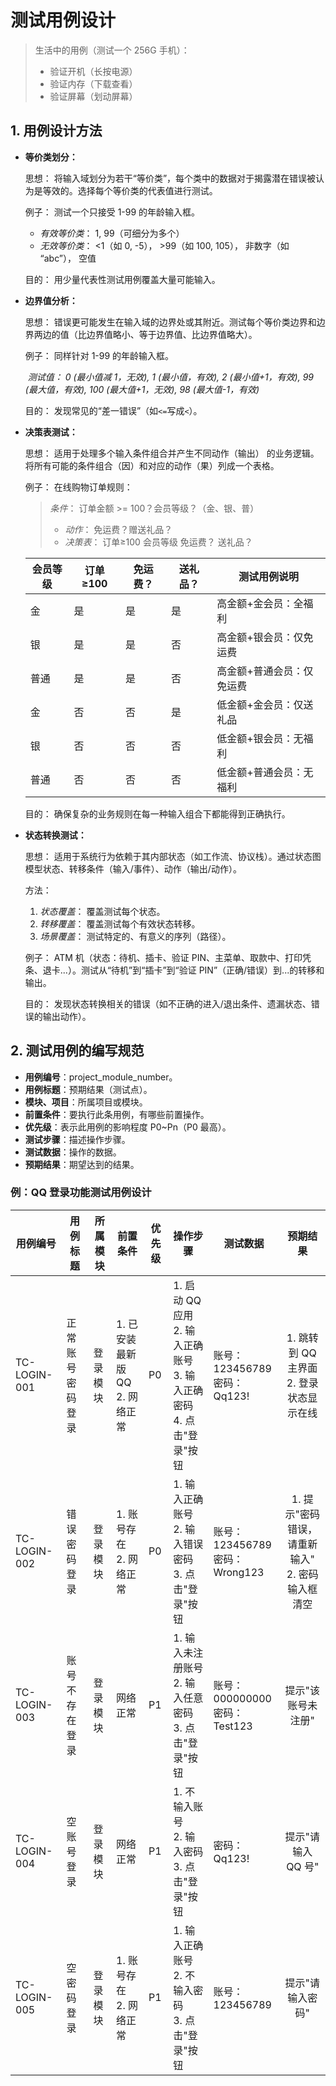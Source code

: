 # 测试用例设计
> 生活中的用例（测试一个 256G 手机）：
>
> - 验证开机（长按电源）
> - 验证内存（下载查看）
> - 验证屏幕（划动屏幕）
>

## 1. 用例设计方法

 * **等价类划分：**
   
   思想： 将输入域划分为若干“等价类”，每个类中的数据对于揭露潜在错误被认为是等效的。选择每个等价类的代表值进行测试。
   
   例子： 测试一个只接受 1-99 的年龄输入框。
   
     *   *有效等价类*： 1, 99（可细分为多个）
     *   *无效等价类*： <1（如 0, -5）， >99（如 100, 105）， 非数字（如 “abc”）， 空值
   
   目的： 用少量代表性测试用例覆盖大量可能输入。

*   **边界值分析：**

    思想： 错误更可能发生在输入域的边界处或其附近。测试每个等价类边界和边界两边的值（比边界值略小、等于边界值、比边界值略大）。

    例子： 同样针对 1-99 的年龄输入框。

    ​    *测试值： 0 (最小值减 1，无效), 1 (最小值，有效), 2 (最小值+1，有效), 99 (最大值，有效), 100 (最大值+1，无效), 98 (最大值-1，有效)*

    目的： 发现常见的“差一错误”（如`<=`写成`<`）。

* **决策表测试：**

  思想： 适用于处理多个输入条件组合并产生不同动作（输出） 的业务逻辑。将所有可能的条件组合（因）和对应的动作（果）列成一个表格。

  例子： 在线购物订单规则：

   > *条件*： 订单金额 >= 100？会员等级？（金、银、普）
   >
   > - *动作*： 免运费？赠送礼品？
   > - *决策表*：
   >    订单≥100  会员等级  免运费？  送礼品？ 

  | 会员等级 | 订单≥100 | 免运费？ | 送礼品？ | 测试用例说明              |
  | -------- | -------- | -------- | -------- | -------------------------    |
  | 金       | 是       | 是       | 是       | 高金额+金会员：全福利     |
  | 银       | 是       | 是       | 否       | 高金额+银会员：仅免运费   |
  | 普通     | 是       | 是       | 否       | 高金额+普通会员：仅免运费 |
  | 金       | 否       | 否       | 是       | 低金额+金会员：仅送礼品   |
  | 银       | 否       | 否       | 否       | 低金额+银会员：无福利     |
  | 普通     | 否       | 否       | 否       | 低金额+普通会员：无福利   |

  目的： 确保复杂的业务规则在每一种输入组合下都能得到正确执行。

* **状态转换测试：**

     思想： 适用于系统行为依赖于其内部状态（如工作流、协议栈）。通过状态图模型状态、转移条件（输入/事件）、动作（输出/动作）。

     方法：
     
     1. *状态覆盖*： 覆盖测试每个状态。
     2. *转移覆盖*： 覆盖测试每个有效状态转移。
     3. *场景覆盖*： 测试特定的、有意义的序列（路径）。
     
     例子： ATM 机（状态：待机、插卡、验证 PIN、主菜单、取款中、打印凭条、退卡...）。测试从“待机”到“插卡”到“验证 PIN”（正确/错误）到...的转移和输出。
     
     目的： 发现状态转换相关的错误（如不正确的进入/退出条件、遗漏状态、错误的输出动作）。


## 2. 测试用例的编写规范
* **用例编号**：project_module_number。
* **用例标题**：预期结果（测试点）。
* **模块、项目**：所属项目或模块。
* **前置条件**：要执行此条用例，有哪些前置操作。
* **优先级**：表示此用例的影响程度 P0~Pn（P0 最高）。
* **测试步骤**：描述操作步骤。
* **测试数据**：操作的数据。
* **预期结果**：期望达到的结果。

### **例：QQ 登录功能测试用例设计**

| 用例编号 | 用例标题               | 所属模块 | 前置条件                     | 优先级 | 操作步骤                                                                 | 测试数据                       | 预期结果                                                                 |
|----------|------------------------|----------|------------------------------|--------|--------------------------------------------------------------------------|--------------------------------|:------------------------------------------------------------------------:|
| TC-LOGIN-001 | 正常账号密码登录       | 登录模块 | 1. 已安装最新版 QQ<br>2. 网络正常 | P0     | 1. 启动 QQ 应用<br>2. 输入正确账号<br>3. 输入正确密码<br>4. 点击"登录"按钮 | 账号：123456789<br>密码：Qq123! | 1. 跳转到 QQ 主界面<br>2. 登录状态显示在线                                |
| TC-LOGIN-002 | 错误密码登录           | 登录模块 | 1. 账号存在<br>2. 网络正常    | P0     | 1. 输入正确账号<br>2. 输入错误密码<br>3. 点击"登录"按钮                  | 账号：123456789<br>密码：Wrong123 | 1. 提示"密码错误，请重新输入"<br>2. 密码输入框清空                        |
| TC-LOGIN-003 | 账号不存在登录         | 登录模块 | 网络正常                     | P1     | 1. 输入未注册账号<br>2. 输入任意密码<br>3. 点击"登录"按钮                | 账号：000000000<br>密码：Test123 | 提示"该账号未注册"                                                       |
| TC-LOGIN-004 | 空账号登录             | 登录模块 | 网络正常                     | P1     | 1. 不输入账号<br>2. 输入密码<br>3. 点击"登录"按钮                        | 密码：Qq123!                   | 提示"请输入 QQ 号"                                                       |
| TC-LOGIN-005 | 空密码登录             | 登录模块 | 1. 账号存在<br>2. 网络正常    | P1     | 1. 输入正确账号<br>2. 不输入密码<br>3. 点击"登录"按钮                    | 账号：123456789                | 提示"请输入密码"                                                         |
